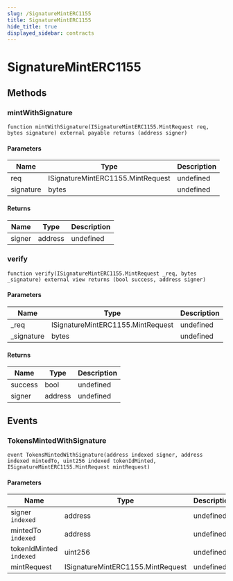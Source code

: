 ```yaml
---
slug: /SignatureMintERC1155
title: SignatureMintERC1155
hide_title: true
displayed_sidebar: contracts
---
```


# SignatureMintERC1155

## Methods

### mintWithSignature

```solidity
function mintWithSignature(ISignatureMintERC1155.MintRequest req, bytes signature) external payable returns (address signer)
```

#### Parameters

| Name      | Type                              | Description |
| --------- | --------------------------------- | ----------- |
| req       | ISignatureMintERC1155.MintRequest | undefined   |
| signature | bytes                             | undefined   |

#### Returns

| Name   | Type    | Description |
| ------ | ------- | ----------- |
| signer | address | undefined   |

### verify

```solidity
function verify(ISignatureMintERC1155.MintRequest _req, bytes _signature) external view returns (bool success, address signer)
```

#### Parameters

| Name        | Type                              | Description |
| ----------- | --------------------------------- | ----------- |
| \_req       | ISignatureMintERC1155.MintRequest | undefined   |
| \_signature | bytes                             | undefined   |

#### Returns

| Name    | Type    | Description |
| ------- | ------- | ----------- |
| success | bool    | undefined   |
| signer  | address | undefined   |

## Events

### TokensMintedWithSignature

```solidity
event TokensMintedWithSignature(address indexed signer, address indexed mintedTo, uint256 indexed tokenIdMinted, ISignatureMintERC1155.MintRequest mintRequest)
```

#### Parameters

| Name                    | Type                              | Description |
| ----------------------- | --------------------------------- | ----------- |
| signer `indexed`        | address                           | undefined   |
| mintedTo `indexed`      | address                           | undefined   |
| tokenIdMinted `indexed` | uint256                           | undefined   |
| mintRequest             | ISignatureMintERC1155.MintRequest | undefined   |
